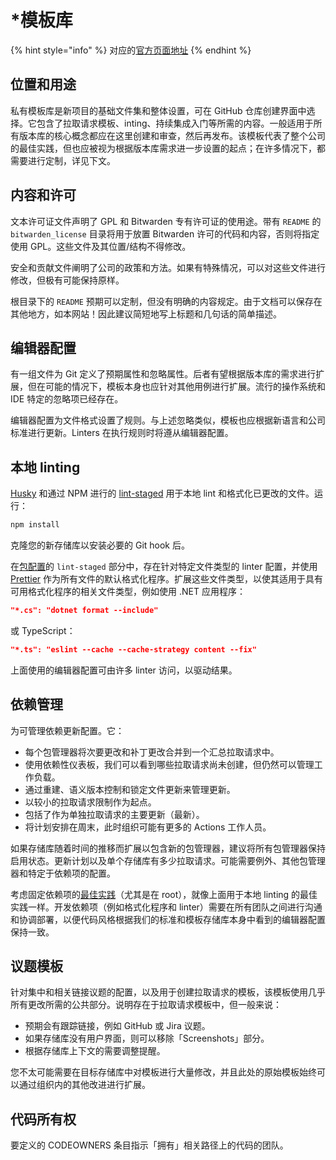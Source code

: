 # \*模板库

{% hint style="info" %}
对应的[官方页面地址](https://contributing.bitwarden.com/contributing/template-repository)
{% endhint %}

## 位置和用途​ <a href="#location-and-usage" id="location-and-usage"></a>

私有模板库是新项目的基础文件集和整体设置，可在 GitHub 仓库创建界面中选择。它包含了拉取请求模板、inting、持续集成入门等所需的内容。一般适用于所有版本库的核心概念都应在这里创建和审查，然后再发布。该模板代表了整个公司的最佳实践，但也应被视为根据版本库需求进一步设置的起点；在许多情况下，都需要进行定制，详见下文。

## 内容和许可​ <a href="#content-and-licensing" id="content-and-licensing"></a>

文本许可证文件声明了 GPL 和 Bitwarden 专有许可证的使用途。带有 `README` 的 `bitwarden_license` 目录将用于放置 Bitwarden 许可的代码和内容，否则将指定使用 GPL。这些文件及其位置/结构不得修改。

安全和贡献文件阐明了公司的政策和方法。如果有特殊情况，可以对这些文件进行修改，但极有可能保持原样。

根目录下的 `README` 预期可以定制，但没有明确的内容规定。由于文档可以保存在其他地方，如本网站！因此建议简短地写上标题和几句话的简单描述。

## 编辑器配置​ <a href="#editor-configuration" id="editor-configuration"></a>

有一组文件为 Git 定义了预期属性和忽略属性。后者有望根据版本库的需求进行扩展，但在可能的情况下，模板本身也应针对其他用例进行扩展。流行的操作系统和 IDE 特定的忽略项已经存在。

编辑器配置为文件格式设置了规则。与上述忽略类似，模板也应根据新语言和公司标准进行更新。Linters 在执行规则时将遵从编辑器配置。

## 本地 linting <a href="#local-linting" id="local-linting"></a>

[Husky](https://github.com/typicode/husky) 和通过 NPM 进行的 [lint-staged](https://github.com/okonet/lint-staged) 用于本地 lint 和格式化已更改的文件。运行：

```bash
npm install
```

克隆您的新存储库以安装必要的 Git hook 后。

在[包配置](https://github.com/bitwarden/template/blob/main/package.json)的 `lint-staged` 部分中，存在针对特定文件类型的 linter 配置，并使用 [Prettier](https://github.com/prettier/prettier) 作为所有文件的默认格式化程序。扩展这些文件类型，以使其适用于具有可用格式化程序的相关文件类型，例如使用 .NET 应用程序：

```json
"*.cs": "dotnet format --include"
```

或 TypeScript：

```json
"*.ts": "eslint --cache --cache-strategy content --fix"
```

上面使用的编辑器配置可由许多 linter 访问，以驱动结果。

## 依赖管理​ <a href="#dependency-management" id="dependency-management"></a>

为可管理依赖更新配置。它：

* 每个包管理器将次要更改和补丁更改合并到一个汇总拉取请求中。
* 使用依赖性仪表板，我们可以看到哪些拉取请求尚未创建，但仍然可以管理工作负载。
* 通过重建、语义版本控制和锁定文件更新来管理更新。
* 以较小的拉取请求限制作为起点。
* 包括了作为单独拉取请求的主要更新（最新）。
* 将计划安排在周末，此时组织可能有更多的 Actions 工作人员。

如果存储库随着时间的推移而扩展以包含新的包管理器，建议将所有包管理器保持启用状态。更新计划以及单个存储库有多少拉取请求。可能需要例外、其他包管理器和特定于依赖项的配置。

考虑固定依赖项的[最佳实践](https://docs.renovatebot.com/dependency-pinning/#so-whats-best)（尤其是在 root），就像上面用于本地 linting 的最佳实践一样。开发依赖项（例如格式化程序和 linter）需要在所有团队之间进行沟通和协调部署，以便代码风格根据我们的标准和模板存储库本身中看到的编辑器配置保持一致。

## 议题模板​ <a href="#issue-templates" id="issue-templates"></a>

针对集中和相关链接议题的配置，以及用于创建拉取请求的模板，该模板使用几乎所有更改所需的公共部分。说明存在于拉取请求模板中，但一般来说：

* 预期会有跟踪链接，例如 GitHub 或 Jira 议题。
* 如果存储库没有用户界面，则可以移除「Screenshots」部分。
* 根据存储库上下文的需要调整提醒。

您不太可能需要在目标存储库中对模板进行大量修改，并且此处的原始模板始终可以通过组织内的其他改进进行扩展。

## 代码所有权​ <a href="#code-ownership" id="code-ownership"></a>

要定义的 CODEOWNERS 条目指示「拥有」相关路径上的代码的团队。
